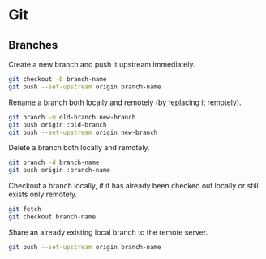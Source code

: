 # Git

## Branches

Create a new branch and push it upstream immediately.

```bash
git checkout -b branch-name
git push --set-upstream origin branch-name
```

Rename a branch both locally and remotely (by replacing it remotely).

```bash
git branch -m old-branch new-branch
git push origin :old-branch
git push --set-upstream origin new-branch
```

Delete a branch both locally and remotely.

```bash
git branch -d branch-name
git push origin :branch-name
```

Checkout a branch locally, if it has already been checked out locally or
still exists only remotely.

```bash
git fetch
git checkout branch-name
```

Share an already existing local branch to the remote server.

```bash
git push --set-upstream origin branch-name
```